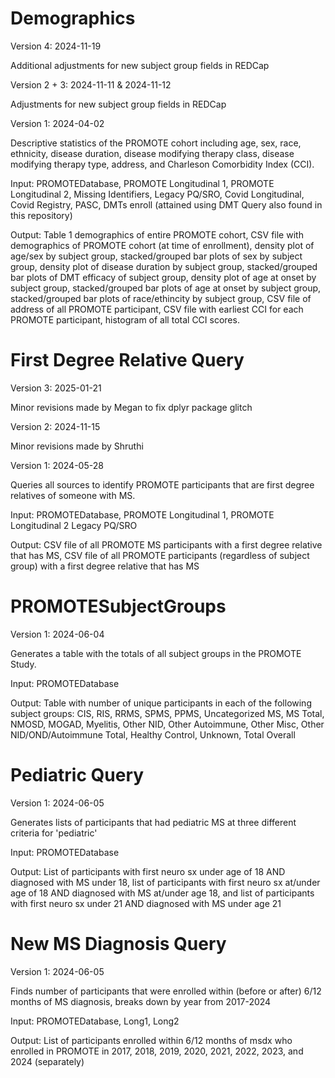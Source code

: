 # Demographics

Version 4: 2024-11-19

Additional adjustments for new subject group fields in REDCap

Version 2 + 3: 2024-11-11 & 2024-11-12

Adjustments for new subject group fields in REDCap

Version 1: 2024-04-02

Descriptive statistics of the PROMOTE cohort including age, sex, race, ethnicity, disease duration, disease modifying therapy class, disease modifying therapy type, address, and Charleson Comorbidity Index (CCI).

Input: PROMOTEDatabase, PROMOTE Longitudinal 1, PROMOTE Longitudinal 2, Missing Identifiers, Legacy PQ/SRO, Covid Longitudinal, Covid Registry, PASC, DMTs enroll (attained using DMT Query also found in this repository)

Output: Table 1 demographics of entire PROMOTE cohort, CSV file with demographics of PROMOTE cohort (at time of enrollment), density plot of age/sex by subject group, stacked/grouped bar plots of sex by subject group, density plot of disease duration by subject group, stacked/grouped bar plots of DMT efficacy of subject group, density plot of age at onset by subject group, stacked/grouped bar plots of age at onset by subject group, stacked/grouped bar plots of race/ethincity by subject group, CSV file of address of all PROMOTE participant, CSV file with earliest CCI for each PROMOTE participant, histogram of all total CCI scores.

# First Degree Relative Query

Version 3: 2025-01-21

Minor revisions made by Megan to fix dplyr package glitch

Version 2: 2024-11-15

Minor revisions made by Shruthi 

Version 1: 2024-05-28

Queries all sources to identify PROMOTE participants that are first degree relatives of someone with MS.

Input: PROMOTEDatabase, PROMOTE Longitudinal 1, PROMOTE Longitudinal 2 Legacy PQ/SRO

Output: CSV file of all PROMOTE MS participants with a first degree relative that has MS, CSV file of all PROMOTE participants (regardless of subject group) with a first degree relative that has MS

# PROMOTESubjectGroups

Version 1: 2024-06-04

Generates a table with the totals of all subject groups in the PROMOTE Study.

Input: PROMOTEDatabase

Output: Table with number of unique participants in each of the following subject groups: CIS, RIS, RRMS, SPMS, PPMS, Uncategorized MS, MS Total, NMOSD, MOGAD, Myelitis, Other NID, Other Autoimmune, Other Misc, Other NID/OND/Autoimmune Total, Healthy Control, Unknown, Total Overall

# Pediatric Query

Version 1: 2024-06-05

Generates lists of participants that had pediatric MS at three different criteria for 'pediatric'

Input: PROMOTEDatabase

Output: List of participants with first neuro sx under age of 18 AND diagnosed with MS under 18, list of participants with first neuro sx at/under age of 18 AND diagnosed with MS at/under age 18, and list of participants with first neuro sx under 21 AND diagnosed with MS under age 21

# New MS Diagnosis Query

Version 1: 2024-06-05

Finds number of participants that were enrolled within (before or after) 6/12 months of MS diagnosis, breaks down by year from 2017-2024

Input: PROMOTEDatabase, Long1, Long2

Output: List of participants enrolled within 6/12 months of msdx who enrolled in PROMOTE in 2017, 2018, 2019, 2020, 2021, 2022, 2023, and 2024 (separately)
